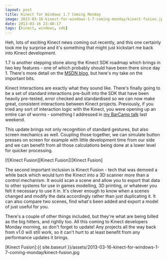 ```yaml
---
layout: post
title: Kinect for Windows 1.7 Coming Monday
image: 2013-03-16-kinect-for-windows-1-7-coming-monday/kinect-fusion.jpg
date: 2013-03-16 23:48:17
tags: [kinect, windows, sdk]
---
```

Heh, lots of exciting Kinect news coming out recently, and this one certainly took me by surprise and it's something that might just kickstart me back into Kinect development.

1.7 is another stepping stone along the Kinect SDK roadmap which brings in two key features - one of which probably should have been there since day 1. There's more detail on the [MSDN blog][MSDN - New Version of Kinect SDK], but here's my take on the important bits.

Kinect Interactions are exactly what they sound like. There's finally going to be a set of standard interactions pre-built into the SDK that have been heavily pre-tested, error checked and standardised so we can now make great, consistent interactions between Kinect projects. Previously, if you tried any sort of interaction logic with the Kinect, you were opening up an entire can of worms - something I addressed in [my BarCamp talk][Kinect and Why You're a Prick] last weekend.

This update brings not only recognition of standard gestures, but also screen mechanics as well. Coupling those together, we can simulate button presses on screen for example with little development time from our side and we can benefit from all those calculations being done at a lower level for quicker processing.

[![Kinect Fusion][Kinect Fusion]][Kinect Fusion]

The second important inclusion is Kinect Fusion - tech that was demoed a while back which would turn the Kinect into a 3D scanner more than a control mechanism. It would scan a scene and allow you to export that data to other systems for use in games modelling, 3D printing, or whatever you felt it necessary to use it in. It's clever enough to know when a scenes changed and modify the data accordingly rather than just duplicating it. It can also compare two scenes, find what's been added and export a model of just useful for you.

There's a couple of other things included, but they're what are being billed as the big hitters, and rightly too. All this coming to Kinect developers Monday morning, so don't forget to update! Any projects all the way back from v1.0 will still work, so it can't hurt to at least benefit from any performance updates it brings.

[Kinect Fusion]:{{ site.baseurl }}/assets/2013-03-16-kinect-for-windows-1-7-coming-monday/kinect-fusion.jpg

[MSDN - New Version of Kinect SDK]:http://blogs.msdn.com/b/kinectforwindows/archive/2013/03/16/kinect-for-windows-announces-new-version-of-sdk-coming-march-18.aspx
[Kinect and Why You're a Prick]:http://mattcrouch.net/blog/2013/03/kinect-and-why-youre-a-prick-barcamp-bournemouth-talk/